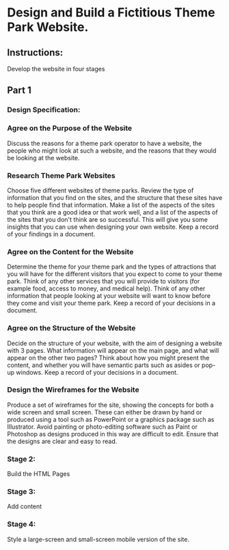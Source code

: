 # Design and Build a Fictitious Theme Park Website.

## Instructions:
Develop the website in four stages

## Part 1 
### Design Specification:

### Agree on the Purpose of the Website

Discuss the reasons for a theme park operator to have a website, the people who might look at such a website, and the reasons that they would be looking at the website.

### Research Theme Park Websites

Choose five different websites of theme parks. Review the type of information that you find on the sites, and the structure that these sites have to help people find that information. Make a list of the aspects of the sites that you think are a good idea or that work well, and a list of the aspects of the sites that you don't think are so successful. This will give you some insights that you can use when designing your own website. Keep a record of your findings in a document.

### Agree on the Content for the Website

Determine the theme for your theme park and the types of attractions that you will have for the different visitors that you expect to come to your theme park. Think of any other services that you will provide to visitors (for example food, access to money, and medical help). Think of any other information that people looking at your website will want to know before they come and visit your theme park. Keep a record of your decisions in a document.

### Agree on the Structure of the Website

Decide on the structure of your website, with the aim of designing a website with 3 pages. What information will appear on the main page, and what will appear on the other two pages? Think about how you might present the content, and whether you will have semantic parts such as asides or pop-up windows. Keep a record of your decisions in a document.

### Design the Wireframes for the Website

Produce a set of wireframes for the site, showing the concepts for both a wide screen and small screen. These can either be drawn by hand or produced using a tool such as PowerPoint or a graphics package such as Illustrator. Avoid painting or photo-editing software such as Paint or Photoshop as designs produced in this way are difficult to edit. Ensure that the designs are clear and easy to read.



### Stage 2:
Build the HTML Pages

### Stage 3:
Add content

### Stage 4:
Style a large-screen and small-screen mobile version of the site.
